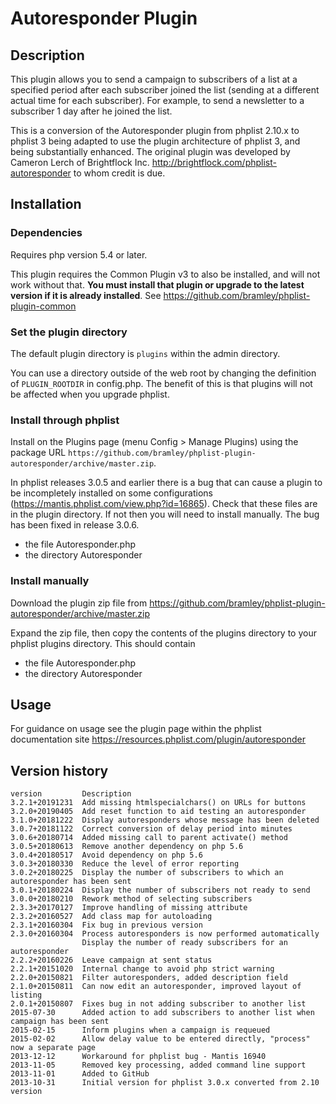 # Autoresponder Plugin #

## Description ##

This plugin allows you to send a campaign to subscribers of a list at a specified period after each subscriber joined the list
(sending at a different actual time for each subscriber).
For example, to send a newsletter to a subscriber 1 day after he joined the list.

This is a conversion of the Autoresponder plugin from phplist 2.10.x to phplist 3 being adapted to use the plugin architecture of phplist 3,
and being substantially enhanced.
The original plugin was developed by Cameron Lerch of Brightflock Inc. <http://brightflock.com/phplist-autoresponder> to whom credit
is due.

## Installation ##

### Dependencies ###

Requires php version 5.4 or later.

This plugin requires the Common Plugin v3 to also be installed, and will not work without that.
**You must install that plugin or upgrade to the latest version if it is already installed**.
See <https://github.com/bramley/phplist-plugin-common>

### Set the plugin directory ###
The default plugin directory is `plugins` within the admin directory.

You can use a directory outside of the web root by changing the definition of `PLUGIN_ROOTDIR` in config.php.
The benefit of this is that plugins will not be affected when you upgrade phplist.

### Install through phplist ###
Install on the Plugins page (menu Config > Manage Plugins) using the package URL `https://github.com/bramley/phplist-plugin-autoresponder/archive/master.zip`.

In phplist releases 3.0.5 and earlier there is a bug that can cause a plugin to be incompletely installed on some configurations (<https://mantis.phplist.com/view.php?id=16865>).
Check that these files are in the plugin directory. If not then you will need to install manually. The bug has been fixed in release 3.0.6.

* the file Autoresponder.php
* the directory Autoresponder

### Install manually ###
Download the plugin zip file from <https://github.com/bramley/phplist-plugin-autoresponder/archive/master.zip>

Expand the zip file, then copy the contents of the plugins directory to your phplist plugins directory.
This should contain

* the file Autoresponder.php
* the directory Autoresponder

## Usage ##
For guidance on usage see the plugin page within the phplist documentation site <https://resources.phplist.com/plugin/autoresponder>

## Version history ##

    version         Description
    3.2.1+20191231  Add missing htmlspecialchars() on URLs for buttons
    3.2.0+20190405  Add reset function to aid testing an autoresponder
    3.1.0+20181222  Display autoresponders whose message has been deleted
    3.0.7+20181122  Correct conversion of delay period into minutes
    3.0.6+20180714  Added missing call to parent activate() method
    3.0.5+20180613  Remove another dependency on php 5.6
    3.0.4+20180517  Avoid dependency on php 5.6
    3.0.3+20180330  Reduce the level of error reporting
    3.0.2+20180225  Display the number of subscribers to which an autoresponder has been sent
    3.0.1+20180224  Display the number of subscribers not ready to send
    3.0.0+20180210  Rework method of selecting subscribers
    2.3.3+20170127  Improve handling of missing attribute
    2.3.2+20160527  Add class map for autoloading
    2.3.1+20160304  Fix bug in previous version
    2.3.0+20160304  Process autoresponders is now performed automatically
                    Display the number of ready subscribers for an autoresponder
    2.2.2+20160226  Leave campaign at sent status
    2.2.1+20151020  Internal change to avoid php strict warning
    2.2.0+20150821  Filter autoresponders, added description field
    2.1.0+20150811  Can now edit an autoresponder, improved layout of listing
    2.0.1+20150807  Fixes bug in not adding subscriber to another list
    2015-07-30      Added action to add subscribers to another list when campaign has been sent
    2015-02-15      Inform plugins when a campaign is requeued
    2015-02-02      Allow delay value to be entered directly, "process" now a separate page
    2013-12-12      Workaround for phplist bug - Mantis 16940
    2013-11-05      Removed key processing, added command line support
    2013-11-01      Added to GitHub
    2013-10-31      Initial version for phplist 3.0.x converted from 2.10 version
